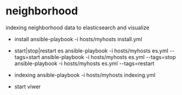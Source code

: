 neighborhood
============

indexing neighborhood data to elasticsearch and visualize

- install
    ansible-playbook -i hosts/myhosts install.yml

- start|stop|restart es
    ansible-playbook -i hosts/myhosts es.yml --tags=start
    ansible-playbook -i hosts/myhosts es.yml --tags=stop
    ansible-playbook -i hosts/myhosts es.yml --tags=restart

- indexing
    ansible-playbook -i hosts/myhosts indexing.yml
    
- start viwer
